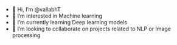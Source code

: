 - 👋 Hi, I’m @vallabhT
- 👀 I’m interested in Machine learning
- 🌱 I’m currently learning Deep learning models
- 💞️ I’m looking to collaborate on projects related to NLP or Image processing

<!---
vallabhT/vallabhT is a ✨ special ✨ repository because its `README.md` (this file) appears on your GitHub profile.
You can click the Preview link to take a look at your changes.
--->
